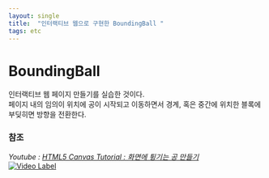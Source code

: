```yaml
---
layout: single
title:  "인터랙티브 웹으로 구현한 BoundingBall "
tags: etc
---
```


# BoundingBall

인터랙티브 웹 페이지 만들기를 실습한 것이다.
<br>페이지 내의 임의이 위치에 공이 시작되고 이동하면서 경계, 혹은 중간에 위치한 블록에 부딪히면 방향을 전환한다.

### 참조
<i>Youtube : [HTML5 Canvas Tutorial : 화면에 튕기는 공 만들기](https://www.youtube.com/watch?v=sLCiI6d5vTM)</i>
<br>[![Video Label](https://i.ytimg.com/vi/sLCiI6d5vTM/0.jpg)](https://www.youtube.com/watch?v=sLCiI6d5vTM)
